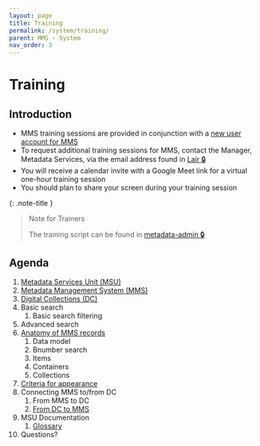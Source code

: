 ```yaml
---
layout: page
title: Training
permalink: /system/training/
parent: MMS › System
nav_order: 3
---
```


# Training

## Introduction
- MMS training sessions are provided in conjunction with a [new user account for MMS](/metadata-documentation/system/accounts/)
- To request additional training sessions for MMS, contact the Manager, Metadata Services, via the email address found in [Lair 🔒](https://lair.nypl.org/-/departments/library-sites-and-services/research-libraries/metadata-services-unit)
- You will receive a calendar invite with a Google Meet link for a virtual one-hour training session
- You should plan to share your screen during your training session

{: .note-title }
> Note for Trainers
>
> The training script can be found in [metadata-admin 🔒](https://github.com/NYPL/metadata-admin/blob/main/mms-training-script.md)

## Agenda

1. [Metadata Services Unit (MSU)](/metadata-documentation/)
1. [Metadata Management System (MMS)](https://metadata.nypl.org/)
1. [Digital Collections (DC)](https://digitalcollections.nypl.org/)
1. Basic search
    1. Basic search filtering
1. Advanced search
1. [Anatomy of MMS records](/metadata-documentation/metadata/record-type/)
    1. Data model
    1. Bnumber search
    1. Items
    1. Containers
    1. Collections
1. [Criteria for appearance](/metadata-documentation/dc/criteria/)
1. Connecting MMS to/from DC
    1. From MMS to DC
    1. [From DC to MMS](/metadata-documentation/dc/linker/)
1. MSU Documentation
    1. [Glossary](/metadata-documentation/resources/glossary/)
1. Questions?
